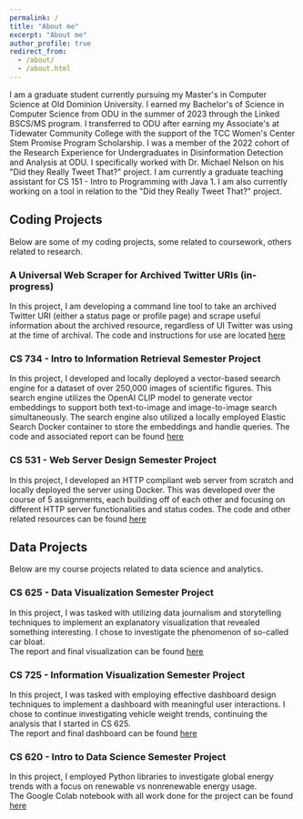 ```yaml
---
permalink: /
title: "About me"
excerpt: "About me"
author_profile: true
redirect_from: 
  - /about/
  - /about.html
---
```

I am a graduate student currently pursuing my Master's in Computer Science at Old Dominion University. I earned my Bachelor's of Science in Computer Science from ODU in the summer of 2023 through the Linked BSCS/MS program. I transferred to ODU after earning my Associate's at Tidewater Community College with the support of the TCC Women's Center Stem Promise Program Scholarship. I was a member of the 2022 cohort of the Research Experience for Undergraduates in Disinformation Detection and Analysis at ODU. I specifically worked with Dr. Michael Nelson on his "Did they Really Tweet That?" project. I am currently a graduate teaching assistant for CS 151 - Intro to Programming with Java 1. I am also currently working on a tool in relation to the "Did they Really Tweet That?" project.  

## Coding Projects  
Below are some of my coding projects, some related to coursework, others related to research.  

### A Universal Web Scraper for Archived Twitter URIs (in-progress)  
In this project, I am developing a command line tool to take an archived Twitter URI (either a status page or profile page) and scrape useful information about the archived resource, regardless of UI Twitter was using at the time of archival. The code and instructions for use are located [here](https://github.com/calebkbrad/tweet-memento-scraper)  

### CS 734 - Intro to Information Retrieval Semester Project  
In this project, I developed and locally deployed a vector-based seearch engine for a dataset of over 250,000 images of scientific figures. This search engine utilizes the OpenAI CLIP model to generate vector embeddings to support both text-to-image and image-to-image search simultaneously. The search engine also utilized a locally employed Elastic Search Docker container to store the embeddings and handle queries. The code and associated report can be found [here](https://github.com/calebkbrad/Vector-Search-Engine)  

### CS 531 - Web Server Design Semester Project  
In this project, I developed an HTTP compliant web server from scratch and locally deployed the server using Docker. This was developed over the course of 5 assignments, each building off of each other and focusing on different HTTP server functionalities and status codes. The code and other related resources can be found [here](https://github.com/calebkbrad/calebsserver)

## Data Projects  
Below are my course projects related to data science and analytics.
### CS 625 - Data Visualization Semester Project  
In this project, I was tasked with utilizing data journalism and storytelling techniques to implement an explanatory visualization that revealed something interesting. I chose to investigate the phenomenon of so-called car bloat.  
The report and final visualization can be found [here](https://github.com/calebkbrad/car-bloat-visualization)  
### CS 725 - Information Visualization Semester Project  
In this project, I was tasked with employing effective dashboard design techniques to implement a dashboard with meaningful user interactions. I chose to continue investigating vehicle weight trends, continuing the analysis that I started in CS 625.  
The report and final dashboard can be found [here](https://github.com/calebkbrad/725Project/blob/main/project-report.md)  
### CS 620 - Intro to Data Science Semester Project  
In this project, I employed Python libraries to investigate global energy trends with a focus on renewable vs nonrenewable energy usage.  
The Google Colab notebook with all work done for the project can be found [here](https://colab.research.google.com/drive/13aEsPHRwSAUX9BxaG5beelY-hLmBAmMe?usp=sharing)  
